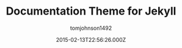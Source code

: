 ---
title: Documentation Theme for Jekyll
github: https://github.com/tomjoht/documentation-theme-jekyll
demo: https://idratherbewriting.com/documentation-theme-jekyll/
author: tomjohnson1492
ssg:
  - Jekyll
cms:
  - Markdown
date: 2015-02-13T22:56:26.000Z
description: >-
  A Jekyll-based theme designed for documentation and help systems. See the link
  for detailed instructions on setting up and configuring everything.
draft: true
publish_date: '2015-02-13T22:56:26Z'
update_date: '2022-05-21T23:28:50Z'
github_star: 1058
github_fork: 1067
---